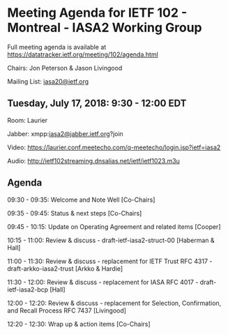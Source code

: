 # Meeting Agenda for IETF 102 - Montreal - IASA2 Working Group

Full meeting agenda is available at https://datatracker.ietf.org/meeting/102/agenda.html

Chairs: Jon Peterson & Jason Livingood

Mailing List: iasa20@ietf.org

## Tuesday, July 17, 2018: 9:30 - 12:00 EDT
Room: Laurier

Jabber: xmpp:iasa2@jabber.ietf.org?join

Video: https://laurier.conf.meetecho.com/q-meetecho/login.jsp?ietf=iasa2

Audio: http://ietf102streaming.dnsalias.net/ietf/ietf1023.m3u

## Agenda

09:30 - 09:35:     Welcome and Note Well [Co-Chairs]

09:35 - 09:45:     Status & next steps [Co-Chairs]

09:45 - 10:15:     Update on Operating Agreement and related items [Cooper]

10:15 - 11:00:     Review & discuss - draft-ietf-iasa2-struct-00 [Haberman & Hall]

11:00 - 11:30:     Review & discuss - replacement for IETF Trust RFC 4317 - draft-arkko-iasa2-trust [Arkko & Hardie] 

11:30 - 12:00:     Review & discuss - replacement for IASA RFC 4017 - draft-ietf-iasa2-bcp [Hall]

12:00 - 12:20:     Review & discuss - replacement for Selection, Confirmation, and Recall Process RFC 7437 [Livingood]

12:20 - 12:30:     Wrap up & action items [Co-Chairs]
